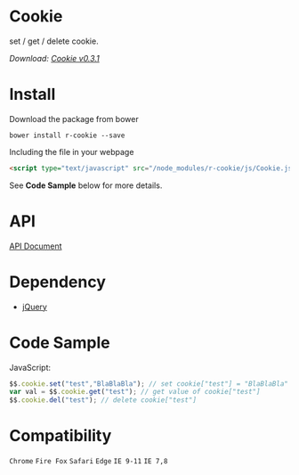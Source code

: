 # Cookie
set / get / delete cookie.

*Download: [Cookie v0.3.1](https://github.com/Rendxx/Cookie/releases/tag/0.3.1 "Download")*

# Install
Download the package from bower
```
bower install r-cookie --save
```

Including the file in your webpage
```HTML
<script type="text/javascript" src="/node_modules/r-cookie/js/Cookie.js"></script>
```

See **Code Sample** below for more details.

# API
[API Document](https://github.com/Rendxx/Cookie/blob/master/API%20Document.md)

# Dependency
- [jQuery][]

# Code Sample
JavaScript:

```javascript
$$.cookie.set("test","BlaBlaBla"); // set cookie["test"] = "BlaBlaBla"
var val = $$.cookie.get("test"); // get value of cookie["test"]
$$.cookie.del("test"); // delete cookie["test"]
```

# Compatibility
```Chrome``` ```Fire Fox``` ```Safari``` ```Edge``` ```IE 9-11``` ```IE 7,8```

[jQuery]: https://jquery.com/ "jQuery Home Page"